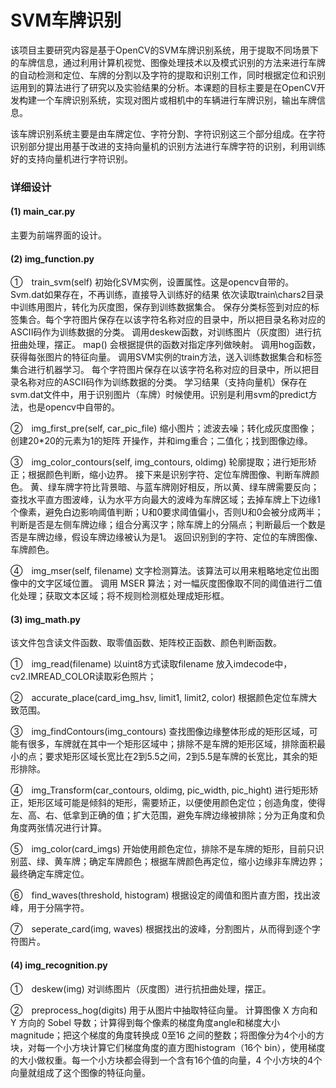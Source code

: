 # SVM车牌识别


该项目主要研究内容是基于OpenCV的SVM车牌识别系统，用于提取不同场景下的车牌信息，通过利用计算机视觉、图像处理技术以及模式识别的方法来进行车牌的自动检测和定位、车牌的分割以及字符的提取和识别工作，同时根据定位和识别运用到的算法进行了研究以及实验结果的分析。本课题的目标主要是在OpenCV开发构建一个车牌识别系统，实现对图片或相机中的车辆进行车牌识别，输出车牌信息。


该车牌识别系统主要是由车牌定位、字符分割、字符识别这三个部分组成。在字符识别部分提出用基于改进的支持向量机的识别方法进行车牌字符的识别，利用训练好的支持向量机进行字符识别。

### 详细设计
#### (1) main_car.py

主要为前端界面的设计。


#### (2) img_function.py

①　train_svm(self)
初始化SVM实例，设置属性。这是opencv自带的。
Svm.dat如果存在，不再训练，直接导入训练好的结果
依次读取train\chars2目录中训练用图片，转化为灰度图，保存到训练数据集合。
保存分类标签到对应的标签集合。每个字符图片保存在以该字符名称对应的目录中，所以把目录名称对应的ASCII码作为训练数据的分类。
调用deskew函数，对训练图片（灰度图）进行抗扭曲处理，摆正。
map() 会根据提供的函数对指定序列做映射。
调用hog函数，获得每张图片的特征向量。
调用SVM实例的train方法，送入训练数据集合和标签集合进行机器学习。
每个字符图片保存在以该字符名称对应的目录中，所以把目录名称对应的ASCII码作为训练数据的分类。
学习结果（支持向量机）保存在svm.dat文件中，用于识别图片（车牌）时候使用。识别是利用svm的predict方法，也是opencv中自带的。

②　img_first_pre(self, car_pic_file)
缩小图片；滤波去噪；转化成灰度图像；创建20*20的元素为1的矩阵 开操作，并和img重合；二值化；找到图像边缘。

③　img_color_contours(self, img_contours, oldimg)
轮廓提取；进行矩形矫正；根据颜色判断，缩小边界。
接下来是识别字符、定位车牌图像、判断车牌颜色。
黄、绿车牌字符比背景暗、与蓝车牌刚好相反，所以黄、绿车牌需要反向；查找水平直方图波峰，认为水平方向最大的波峰为车牌区域；去掉车牌上下边缘1个像素，避免白边影响阈值判断；U和0要求阈值偏小，否则U和0会被分成两半；判断是否是左侧车牌边缘；组合分离汉字；除车牌上的分隔点；判断最后一个数是否是车牌边缘，假设车牌边缘被认为是1。
返回识别到的字符、定位的车牌图像、车牌颜色。

④　img_mser(self, filename)
文字检测算法。该算法可以用来粗略地定位出图像中的文字区域位置。
调用 MSER 算法；对一幅灰度图像取不同的阈值进行二值化处理；获取文本区域；将不规则检测框处理成矩形框。

#### (3) img_math.py

该文件包含读文件函数、取零值函数、矩阵校正函数、颜色判断函数。

①　img_read(filename)
以uint8方式读取filename 放入imdecode中，cv2.IMREAD_COLOR读取彩色照片；

②　accurate_place(card_img_hsv, limit1, limit2, color)
根据颜色定位车牌大致范围。

③　img_findContours(img_contours)
查找图像边缘整体形成的矩形区域，可能有很多，车牌就在其中一个矩形区域中；排除不是车牌的矩形区域，排除面积最小的点；要求矩形区域长宽比在2到5.5之间，2到5.5是车牌的长宽比，其余的矩形排除。

④　img_Transform(car_contours, oldimg, pic_width, pic_hight)
进行矩形矫正，矩形区域可能是倾斜的矩形，需要矫正，以便使用颜色定位；创造角度，使得左、高、右、低拿到正确的值；扩大范围，避免车牌边缘被排除；分为正角度和负角度两张情况进行计算。

⑤　img_color(card_imgs)
开始使用颜色定位，排除不是车牌的矩形，目前只识别蓝、绿、黄车牌；确定车牌颜色；根据车牌颜色再定位，缩小边缘非车牌边界；最终确定车牌定位。

⑥　find_waves(threshold, histogram)
根据设定的阈值和图片直方图，找出波峰，用于分隔字符。

⑦　seperate_card(img, waves)
根据找出的波峰，分割图片，从而得到逐个字符图片。

#### (4) img_recognition.py

①　deskew(img)
对训练图片（灰度图）进行抗扭曲处理，摆正。

②　preprocess_hog(digits)
用于从图片中抽取特征向量。
计算图像 X 方向和 Y 方向的 Sobel 导数；计算得到每个像素的梯度角度angle和梯度大小magnitude；把这个梯度的角度转换成 0至16 之间的整数；将图像分为4个小的方块，对每一个小方块计算它们梯度角度的直方图histogram（16个 bin），使用梯度的大小做权重。每一个小方块都会得到一个含有16个值的向量，4 个小方块的4个向量就组成了这个图像的特征向量。
